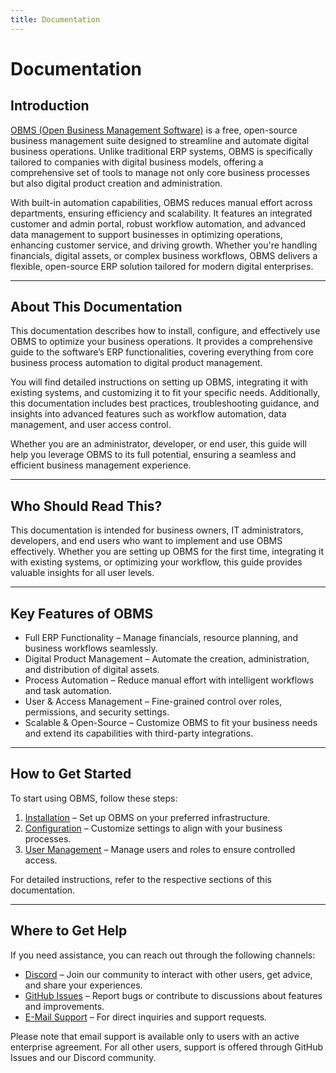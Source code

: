 ```yaml
---
title: Documentation
---
```


# Documentation

## Introduction
[OBMS (Open Business Management Software)](https://getobms.com) is a free, open-source business management suite designed to streamline and automate digital business operations. Unlike traditional ERP systems, OBMS is specifically tailored to companies with digital business models, offering a comprehensive set of tools to manage not only core business processes but also digital product creation and administration.

With built-in automation capabilities, OBMS reduces manual effort across departments, ensuring efficiency and scalability. It features an integrated customer and admin portal, robust workflow automation, and advanced data management to support businesses in optimizing operations, enhancing customer service, and driving growth. Whether you're handling financials, digital assets, or complex business workflows, OBMS delivers a flexible, open-source ERP solution tailored for modern digital enterprises.

---

## About This Documentation

This documentation describes how to install, configure, and effectively use OBMS to optimize your business operations. It provides a comprehensive guide to the software’s ERP functionalities, covering everything from core business process automation to digital product management.

You will find detailed instructions on setting up OBMS, integrating it with existing systems, and customizing it to fit your specific needs. Additionally, this documentation includes best practices, troubleshooting guidance, and insights into advanced features such as workflow automation, data management, and user access control.

Whether you are an administrator, developer, or end user, this guide will help you leverage OBMS to its full potential, ensuring a seamless and efficient business management experience.

---

## Who Should Read This?

This documentation is intended for business owners, IT administrators, developers, and end users who want to implement and use OBMS effectively. Whether you are setting up OBMS for the first time, integrating it with existing systems, or optimizing your workflow, this guide provides valuable insights for all user levels.

---

## Key Features of OBMS

- Full ERP Functionality – Manage financials, resource planning, and business workflows seamlessly.
- Digital Product Management – Automate the creation, administration, and distribution of digital assets.
- Process Automation – Reduce manual effort with intelligent workflows and task automation.
- User & Access Management – Fine-grained control over roles, permissions, and security settings.
- Scalable & Open-Source – Customize OBMS to fit your business needs and extend its capabilities with third-party integrations.

---

## How to Get Started

To start using OBMS, follow these steps:

1. [Installation](/docs/getting-started/prerequisites) – Set up OBMS on your preferred infrastructure.
2. [Configuration](/docs/getting-started/configuration) – Customize settings to align with your business processes.
3. [User Management](/docs/admin_guide/user_management) – Manage users and roles to ensure controlled access.

For detailed instructions, refer to the respective sections of this documentation.

---

## Where to Get Help

If you need assistance, you can reach out through the following channels:

- [Discord](https://discord.gg/EZPkVqpvy9) – Join our community to interact with other users, get advice, and share your experiences.
- [GitHub Issues](https://github.com/OBMS-Open-Business-Management-Software/core/issues) – Report bugs or contribute to discussions about features and improvements.
- [E-Mail Support](mailto:support@getobms.com) – For direct inquiries and support requests.

Please note that email support is available only to users with an active enterprise agreement. For all other users, support is offered through GitHub Issues and our Discord community.